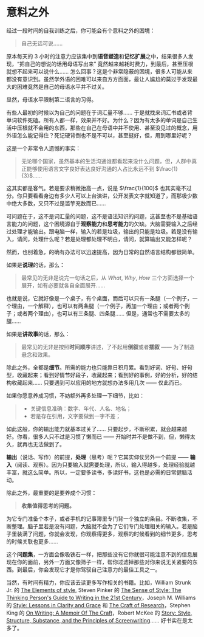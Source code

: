 # 意料之外

经过一段时间的自我训练之后，你可能会有个意料之外的困境：

> 自己无话可说……

原本每天的 3 小时的注意力应该集中到**语音塑造**和**记忆扩展**之中，结果很多人发现，“把自己的想说的话用母语写出来” 竟然越来越耗时费力，到最后，甚至压根就想不起来可以说什么…… 怎么回事？这是个非常隐蔽的困境，很多人可能从来都没有意识到。虽然学外语的困难可以来自方方面面，最让人尴尬的莫过于发现最大的困难竟然是自己的母语水平并不过关。

显然，母语水平限制第二语言的习得。

有些人最初的时候以为自己的问题在于词汇量不够…… 于是就找来词汇书或者背单词软件死磕。所有人都一样，效果并不好。为什么？因为有太多的单词是自己生活中压根就不会用的东西，那些在自己在母语中并不使用、甚至没见过的概念，用外语怎么能记得住？死记硬背倒也不是不可以，甚至挺好，但，用到哪里好呢？

这是一个非常令人遗憾的事实：

> 无论哪个国家，虽然基本的生活沟通谁都看起来没什么问题，但，人群中真正能够使用语言文字良好表达良好沟通的人占比永远不到 $\frac{1}{3}$……

这其实都是客气。若是要求稍微抬高一点，说是 $\frac{1}{100}$ 也其实毫不过分。你只要看看身边有多少人可以上台演讲，公开发表文字就知道了，而那极少数中绝大多数，又只不过是滥竽充数而已……

可问题在于，这不是词汇量的问题，这不是语法知识的问题，这甚至也不是基础语言能力的问题，这个困境源自于**观察能力**和**思考能力**的欠缺。大脑需要输入之后经过处理才能输出。跟电脑一样，输入的若是垃圾，输出的只能是垃圾。若是没有输入，请问，处理什么呢？若是处理都处理不明白，请问，就算输出又能怎样呢？

然而，也别着急，的确有办法可以迅速提高，因为日常的自然语言结构都很简单。

如果是**说理**的话，那么：

> 最常见的无非是说完一句话之后，从 *What*, *Why*, *How* 三个方面选择一个展开，如有必要就各自全面展开…… 

也就是说，它就好像是一个桌子，有个桌面，而后可以只有一条腿（一个例子，一个理由，一个解释），也可以有两条腿（一个例子，再加一个理由；或者两个例子；或者两个理由），也可以有三条腿、四条腿…… 但是，通常也不需要太多的腿……

如果是**讲故事**的话，那么：

> 最常见的无非是按照**时间顺序**讲述，了不起用**倒叙**或者**插叙** —— 为了制造悬念和效果。

除此之外，全都是**细节**。所需的能力也只能靠日积月累。看到好词、好句、好句型，收藏起来；看到好情节好段子，收藏起来；看到好的事例，好的分析，好的结构收藏起来…… 只要遇到可以应用的地方就想办法多用几次 —— 仅此而已。

如果你愿意养成习惯，不妨额外再多处理一下细节，比如：

> * 关键信息准确：数字、年代、人名、地名；
> * 若是存在引用，文字要做到一字不差；

如此这般，你的输出能力就基本过关了…… 只要起步，不断积累，就会越来越好。你看，很多人只不过是习惯了懒而已 —— 开始时并不是做不到，但，懒得太久，就再也无法做到了。

**输出**（说话、写作）的前提，**处理**（思考）呢？它其实仰仗另外一个前提 —— **输入**（阅读、观察）。因为只要输入就需要处理，所以，输入得越多，处理经验就越丰富，就这么简单。所以，一定要多读书，多读好书，这也是必需的日常健脑活动。

除此之外，最重要的是要养成个习惯：

> **收集值得思考的问题。**

为它专门准备个本子，或者手机的记事簿里专门背一个独立的条目。不断收集，不断整理。脑子里若是没有问题，大脑就不会为了它们专门处理相关的输入。若是脑子里装满了问题，你就会发现，你观察得更多，观察的时候看到的细节更多，思考的时候关联也更多…… 

这个**问题集**，一方面会像吸铁石一样，把那些没有它你就很可能注意不到的信息展现在你的面前，另外一方面又像筛子一样，帮你过滤掉那些对你来说无关紧要的东西。到最后，你会发现它才是你驾驭自己注意力的最佳工具之一。

当然，有时间有精力，你应该去读更多写作相关的书籍。比如，William Strunk Jr. 的 [The Elements of style](https://www.amazon.com/Elements-Style-4th-Feathers-Classics-ebook/dp/B0798TTKDT/), Steven Pinker 的 [The Sense of Style: The Thinking Person's Guide to Writing in the 21st Century](https://www.amazon.com/Sense-Style-Thinking-Persons-Writing-ebook/dp/B00INIYG74/)，Joseph M. Williams 的 [Style: Lessons in Clarity and Grace](https://www.amazon.com/Style-Lessons-Joseph-M-Williams-ebook/dp/B084BY6R32/) 和 [The Craft of Research](https://www.amazon.com/Research-Chicago-Writing-Editing-Publishing-ebook/dp/B01L0HWJ6E/)，Stephen King 的 [On Writing: A Memoir Of The Craft](https://www.amazon.com/Writing-Memoir-Craft-Stephen-King-ebook/dp/B000FC0SIM/)，Robert McKee 的 [Story: Style, Structure, Substance, and the Principles of Screenwriting](https://www.amazon.com/Story-Structure-Substance-Principles-Screenwriting-ebook/dp/B0042FZVOY/)…… 好书实在是太多了。